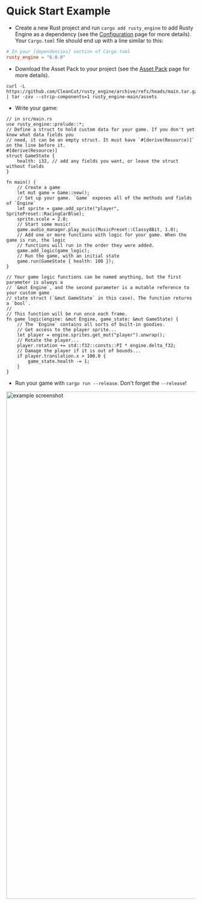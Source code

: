 # Quick Start Example

- Create a new Rust project and run `cargo add rusty_engine` to add Rusty Engine as a dependency (see the [Configuration](05-config.md) page for more details). Your `Cargo.toml` file should end up with a line similar to this:
```toml
# In your [dependencies] section of Cargo.toml
rusty_engine = "6.0.0"
```
- Download the Asset Pack to your project (see the [Asset Pack](10-assets.md) page for more details).
```shell
curl -L https://github.com/CleanCut/rusty_engine/archive/refs/heads/main.tar.gz | tar -zxv --strip-components=1 rusty_engine-main/assets
```
- Write your game:

```rust,ignore
// in src/main.rs
use rusty_engine::prelude::*;
// Define a struct to hold custom data for your game. If you don't yet know what data fields you
// need, it can be an empty struct. It must have `#[derive(Resource)]` on the line before it.
#[derive(Resource)]
struct GameState {
    health: i32, // add any fields you want, or leave the struct without fields
}

fn main() {
    // Create a game
    let mut game = Game::new();
    // Set up your game. `Game` exposes all of the methods and fields of `Engine`
    let sprite = game.add_sprite("player", SpritePreset::RacingCarBlue);
    sprite.scale = 2.0;
    // Start some music!
    game.audio_manager.play_music(MusicPreset::Classy8Bit, 1.0);
    // Add one or more functions with logic for your game. When the game is run, the logic
    // functions will run in the order they were added.
    game.add_logic(game_logic);
    // Run the game, with an initial state
    game.run(GameState { health: 100 });
}

// Your game logic functions can be named anything, but the first parameter is always a
// `&mut Engine`, and the second parameter is a mutable reference to your custom game
// state struct (`&mut GameState` in this case). The function returns a `bool`.
//
// This function will be run once each frame.
fn game_logic(engine: &mut Engine, game_state: &mut GameState) {
    // The `Engine` contains all sorts of built-in goodies.
    // Get access to the player sprite...
    let player = engine.sprites.get_mut("player").unwrap();
    // Rotate the player...
    player.rotation += std::f32::consts::PI * engine.delta_f32;
    // Damage the player if it is out of bounds...
    if player.translation.x > 100.0 {
        game_state.health -= 1;
    }
}
```

- Run your game with `cargo run --release`.  Don't forget the `--release`!

<img width="1348" alt="example screenshot" src="https://user-images.githubusercontent.com/5838512/146858022-1d91c7f4-8b21-4f85-a72a-c4b93edcabc6.png">
